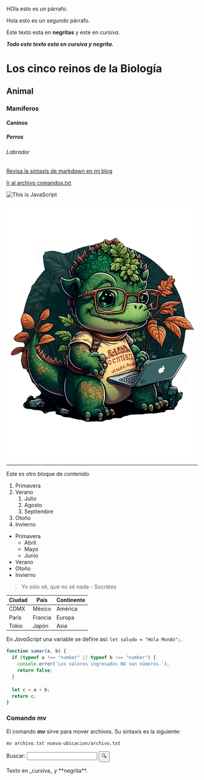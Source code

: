 HOla esto es un párrafo.

Hola esto es un segundo párrafo.

Este texto esta en **negritas** y este en _cursiva_.

_**Todo este texto esta en cursiva y negrita.**_

# Los cinco reinos de la Biología

## Animal

### Mamíferos

#### Caninos

##### Perros

###### Labrador

[Revisa la sintaxis de markdown en mi blog](https://jonmircha.com/markdown)

[Ir al archivo comandos.txt](./comandos.txt)

![This is JavaScript](https://jonmircha.com/img/blog/this-is-javascript.jpg)

![Dino Dev](./img/dino-dev.jpg)

---

Este es otro bloque de contenido

1. Primavera
1. Verano
   1. Julio
   1. Agosto
   1. Septiembre
1. Otoño
1. Invierno

- Primavera
  - Abril
  - Mayo
  - Junio
- Verano
- Otoño
- Invierno

> Yo sólo sé, que no sé nada - Socrátes

| Ciudad | País    | Continente |
| ------ | ------- | ---------- |
| CDMX   | México  | América    |
| París  | Francia | Europa     |
| Tokio  | Japón   | Asia       |

En _JavaScript_ una variable se define así: `let saludo = "Hola Mundo";`.

```js
function sumar(a, b) {
  if (typeof a !== "number" || typeof b !== "number") {
    console.error(`Los valores ingresados NO son números.`);
    return false;
  }

  let c = a + b;
  return c;
}
```

### Comando mv

El comando _**mv**_ sirve para mover archivos. Su sintaxis es la siguiente:

```terminal
mv archivo.txt nueva-ubicacion/archivo.txt
```

<form>
  <label for="q">Buscar:</label>
  <input type="search" name="q" id="q" required />
  <input type="submit" value="🔍" />
</form>

<!-- alt + shif + a - bloque de comentarios -->
<!-- Esto es un comentario en markdown -->

Texto en \_cursiva\_ y \*\*negrita\*\*.

